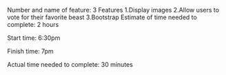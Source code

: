 Number and name of feature:  3 Features
1.Display images
2.Allow users to vote for their favorite beast
3.Bootstrap
Estimate of time needed to complete: 2 hours

Start time: 6:30pm

Finish time: 7pm

Actual time needed to complete: 30 minutes
